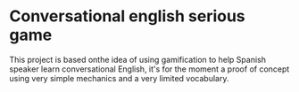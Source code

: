 # Conversational english serious game
This project is based onthe idea of using gamification to help Spanish speaker learn conversational English, it's for the moment a proof of concept using very simple mechanics and a very limited vocabulary.
